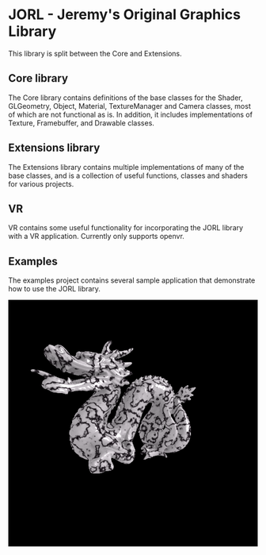 <h1>JORL - Jeremy's Original Graphics Library</h1>

This library is split between the Core and Extensions. 

<h2>Core library</h2>

The Core library contains definitions of the base classes for the Shader, GLGeometry, Object, Material, TextureManager and Camera classes, most of which are not functional as is. In addition, it includes implementations of Texture, Framebuffer, and Drawable classes.

<h2>Extensions library</h2>

The Extensions library contains multiple implementations of many of the base classes, and is a collection of useful functions, classes and shaders for various projects.

<h2>VR</h2>

VR contains some useful functionality for incorporating the JORL library with a VR application. Currently only supports openvr. 

<h2>Examples</h2>

The examples project contains several sample application that demonstrate how to use the JORL library.

![Ambient Occlusion and Perlin Noise on Stanford Dragon](screenshots/AmbientOcclusionPerlinNoise.png)

